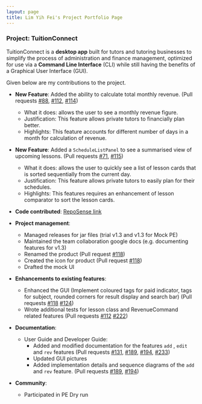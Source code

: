 ```yaml
---
layout: page
title: Lim Yih Fei's Project Portfolio Page
---
```

### Project: TuitionConnect
TuitionConnect is a **desktop app** built for tutors and tutoring businesses to simplify the process of
administration and finance management, optimized for use via a **Command Line Interface** (CLI) while
still having the benefits of a Graphical User Interface (GUI).

Given below are my contributions to the project.

* **New Feature**: Added the ability to calculate total monthly revenue. (Pull requests 
[\#88](https://github.com/AY2324S1-CS2103T-F10-4/tp/pull/88),
[\#112](https://github.com/AY2324S1-CS2103T-F10-4/tp/pull/112),
[\#114](https://github.com/AY2324S1-CS2103T-F10-4/tp/pull/114))
    * What it does: allows the user to see a monthly revenue figure.
    * Justification: This feature allows private tutors to financially plan better.
    * Highlights: This feature accounts for different number of days in a month for calculation of revenue.
  
* **New Feature**: Added a `ScheduleListPanel` to see a summarised view of upcoming lessons. (Pull requests 
[\#71](https://github.com/AY2324S1-CS2103T-F10-4/tp/pull/71),
[\#115](https://github.com/AY2324S1-CS2103T-F10-4/tp/pull/115))
   *  What it does: allows the user to quickly see a list of lesson cards that is sorted sequentially from the current day.
   *  Justification: This feature allows private tutors to easily plan for their schedules.
   *  Highlights: This features requires an enhancement of lesson comparator to sort the lesson cards.

* **Code contributed**: [RepoSense link](https://nus-cs2103-ay2324s1.github.io/tp-dashboard/?search=yihfei&sort=groupTitle&sortWithin=title&timeframe=commit&mergegroup=&groupSelect=groupByRepos&breakdown=true&checkedFileTypes=docs~functional-code~test-code&since=2023-09-22&tabOpen=true&zFR=false&tabType=authorship&tabAuthor=yihfei&tabRepo=AY2324S1-CS2103T-F10-4%2Ftp%5Bmaster%5D&authorshipIsMergeGroup=false&authorshipFileTypes=docs~functional-code~test-code&authorshipIsBinaryFileTypeChecked=false&authorshipIsIgnoredFilesChecked=false)

* **Project management**:
    * Managed releases for jar files (trial v1.3 and v1.3 for Mock PE)
    * Maintained the team collaboration google docs (e.g. documenting features for v1.3)
    * Renamed the product (Pull request [\#118](https://github.com/AY2324S1-CS2103T-F10-4/tp/pull/118))
    * Created the icon for product (Pull request [\#118](https://github.com/AY2324S1-CS2103T-F10-4/tp/pull/118))
    * Drafted the mock UI 

* **Enhancements to existing features**:
  * Enhanced the GUI (Implement coloured tags for paid indicator, tags for subject, rounded corners for result display and search bar) (Pull requests
[\#118](https://github.com/AY2324S1-CS2103T-F10-4/tp/pull/118)
[\#124](https://github.com/AY2324S1-CS2103T-F10-4/tp/pull/124))
  * Wrote additional tests for lesson class and RevenueCommand related features (Pull requests
[\#112](https://github.com/AY2324S1-CS2103T-F10-4/tp/pull/112)
[\#222](https://github.com/AY2324S1-CS2103T-F10-4/tp/pull/222))

* **Documentation**:
  * User Guide and Developer Guide:
    * Added and modified documentation for the features `add` , `edit` and `rev` features (Pull requests
[\#131](https://github.com/AY2324S1-CS2103T-F10-4/tp/pull/131),
[\#189](https://github.com/AY2324S1-CS2103T-F10-4/tp/pull/189),
[\#194](https://github.com/AY2324S1-CS2103T-F10-4/tp/pull/194),
[\#233](https://github.com/AY2324S1-CS2103T-F10-4/tp/pull/233))
    * Updated GUI pictures
    * Added implementation details and sequence diagrams of the `add` and `rev` feature. (Pull requests
[\#189](https://github.com/AY2324S1-CS2103T-F10-4/tp/pull/189),
[\#194](https://github.com/AY2324S1-CS2103T-F10-4/tp/pull/194))

* **Community**:
    *  Participated in PE Dry run

